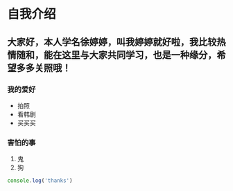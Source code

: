 # 自我介绍
## 大家好，本人学名徐婷婷，叫我婷婷就好啦，我比较热情随和，能在这里与大家共同学习，也是一种缘分，希望多多关照哦！
### 我的爱好
* 拍照
* 看韩剧
* 买买买

### 害怕的事
1. 鬼
2. 狗

```javaScript
console.log('thanks')
```
